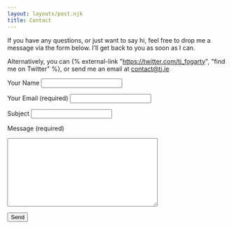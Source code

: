 ```yaml
---
layout: layouts/post.njk
title: Contact
---
```


If you have any questions, or just want to say hi, feel free to drop me a message via the form below. I’ll get back to you as soon as I can.

Alternatively, you can {% external-link "https://twitter.com/tj_fogarty", "find me on Twitter" %}, or send me an email at <a href="mailto:contact@tj.ie">contact@tj.ie</a>

<form method="post" action="/contact-thanks/" accept-charset="UTF-8" name="contact" netlify>

  <label for="name">Your Name</label>
  <input id="name" type="text" name="name" value="">

  <label for="email">Your Email (required)</label>
  <input id="email" type="email" name="email" value="" required>

  <label for="subject">Subject</label>
  <input id="subject" type="text" name="subject" value="">

  <label for="message">Message (required)</label>
  <textarea rows="10" cols="40" id="message" name="message" required></textarea>

  <button type="submit" value="Send">Send</button>
</form>
